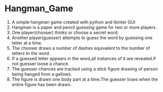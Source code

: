 # Hangman_Game
1. A simple hangman game created with python and tkinter GUI
2. Hangman is a paper and pencil guessing game for two or more players.
3. One player(chooser) thinks or choose a secret word.
4. Another player(guesser) attempts to guess the word by guessing one letter at a time.
5. The chooser draws a number of dashes equivalent to the number of letters tn the word.
6. If a guessed letter appears in the word,all instances of it are revealed.if not guesser loose a chance.
7. The guesser chances are tracked using a stick figure drawing of person being hanged from a gallows.
8. The figure is drawn one body part at a time.The guesser loses when the entire figure has been drawn.
